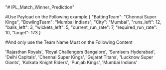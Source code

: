 "# IPL_Match_Winner_Prediction" 





#Use Payload on the Following example
{
    "BattingTeam": "Chennai Super Kings",
    "BowlingTeam": "Mumbai Indians",
    "City": "Mumbai",
    "runs_left": 12,
    "balls_left": 3,
    "wickets_left": 5,
    "current_run_rate": 7,
    "required_run_rate": 10,
    "target": 173
}


#And only use the Team Name Must on the Following Content

'Rajasthan Royals',
'Royal Challengers Bangalore',
'Sunrisers Hyderabad',
'Delhi Capitals',
'Chennai Super Kings',
'Gujarat Titans',
'Lucknow Super Giants',
'Kolkata Knight Riders',
'Punjab Kings',
'Mumbai Indians'
